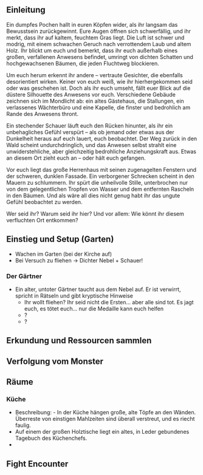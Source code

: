 ## Einleitung

Ein dumpfes Pochen hallt in euren Köpfen wider, als ihr langsam das Bewusstsein zurückgewinnt. Eure Augen öffnen sich schwerfällig, und ihr merkt, dass ihr auf kaltem, feuchtem Gras liegt. Die Luft ist schwer und modrig, mit einem schwachen Geruch nach verrottendem Laub und altem Holz. Ihr blickt um euch und bemerkt, dass ihr euch außerhalb eines großen, verfallenen Anwesens befindet, umringt von dichten Schatten und hochgewachsenen Bäumen, die jeden Fluchtweg blockieren.

Um euch herum erkennt ihr andere – vertraute Gesichter, die ebenfalls desorientiert wirken. Keiner von euch weiß, wie ihr hierhergekommen seid oder was geschehen ist. Doch als ihr euch umseht, fällt euer Blick auf die düstere Silhouette des Anwesens vor euch. Verschiedene Gebäude zeichnen sich im Mondlicht ab: ein altes Gästehaus, die Stallungen, ein verlassenes Wächterbüro und eine Kapelle, die finster und bedrohlich am Rande des Anwesens thront.

Ein stechender Schauer läuft euch den Rücken hinunter, als ihr ein unbehagliches Gefühl verspürt – als ob jemand oder etwas aus der Dunkelheit heraus auf euch lauert, euch beobachtet. Der Weg zurück in den Wald scheint undurchdringlich, und das Anwesen selbst strahlt eine unwiderstehliche, aber gleichzeitig bedrohliche Anziehungskraft aus. Etwas an diesem Ort zieht euch an – oder hält euch gefangen.

Vor euch liegt das große Herrenhaus mit seinen zugenagelten Fenstern und der schweren, dunklen Fassade. Ein verborgener Schrecken scheint in den Mauern zu schlummern. Ihr spürt die unheilvolle Stille, unterbrochen nur von dem gelegentlichen Tropfen von Wasser und dem entfernten Rascheln in den Bäumen. Und als wäre all dies nicht genug habt ihr das ungute Gefühl beobachtet zu werden.

Wer seid ihr? Warum seid ihr hier? Und vor allem: Wie könnt ihr diesem verfluchten Ort entkommen?

## Einstieg und Setup (Garten)

- Wachen im Garten (bei der Kirche auf) 
- Bei Versuch zu fliehen -> Dichter Nebel + Schauer!

### Der Gärtner
- Ein alter, untoter Gärtner taucht aus dem Nebel auf. Er ist verwirrt, spricht in Rätseln und gibt kryptische Hinweise
	- Ihr wollt fliehen? Ihr seid nicht die Ersten… aber alle sind tot. Es jagt euch, es tötet euch... nur die Medaille kann euch helfen
	- ?
	- ?

## Erkundung und Ressourcen sammlen


## Verfolgung vom Monster


## Räume

### Küche 

- Beschreibung: - In der Küche hängen große, alte Töpfe an den Wänden. Überreste von einstigen Mahlzeiten sind überall verstreut, und es riecht faulig.
- Auf einem der großen Holztische liegt ein altes, in Leder gebundenes Tagebuch des Küchenchefs.
- 



## Fight Encounter